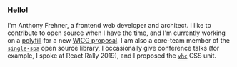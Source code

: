 ### Hello!

I'm Anthony Frehner, a frontend web developer and architect. I like to contribute to open source when I have the time, and I'm currently working on a [polyfill](https://github.com/frehner/appHistory) for a new [WICG proposal](https://github.com/WICG/app-history). I am also a core-team member of the [`single-spa`](single-spa.js.org) open source library, I occasionally give conference talks (for example, I spoke at React Rally 2019), and I proposed the [`vhc`](https://github.com/w3c/csswg-drafts/issues/4329) CSS unit. 
